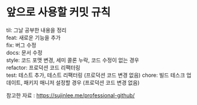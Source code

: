 # 앞으로 사용할 커밋 규칙

til: 그날 공부한 내용을 정리  
feat: 새로운 기능을 추가  
fix: 버그 수정  
docs: 문서 수정  
style: 코드 포맷 변경, 세미 콜론 누락, 코드 수정이 없는 경우  
refactor: 프로덕션 코드 리팩터링  
test: 테스트 추가, 테스트 리팩터링 (프로덕션 코드 변경 없음)
chore: 빌드 테스크 업데이트, 패키지 매니저 설정할 경우 (프로덕션 코드 변경 없음)  

참고한 자료 : https://sujinlee.me/professional-github/
